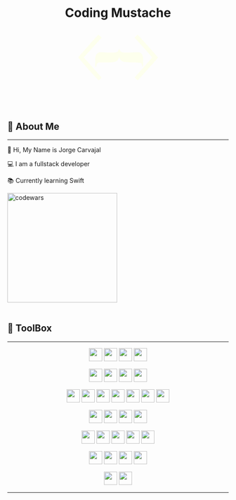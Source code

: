 
<div align='center'>

# Coding Mustache

  <svg version="1.0" xmlns="http://www.w3.org/2000/svg" width="300pt" height="100pt" viewBox="0 0 300 200" preserveAspectRatio="xMidYMid meet" class="svelte-1qq69ma"><g transform="translate(0.000000,205.000000) scale(0.100000,-0.100000)" fill="#fdffed" stroke="none"><path d="M485 1459 c-187 -209 -341 -388 -343 -397 -2 -15 510 -596 654 -742
l44 -45 50 50 49 50 -305 343 -306 344 19 21 c11 12 107 119 214 237 107 118
237 262 288 319 l94 104 -54 48 c-30 27 -56 48 -59 48 -3 0 -158 -171 -345
-380z"></path><path d="M2115 1790 l-49 -50 25 -27 c208 -226 575 -638 577 -647 1 -7 -133
-164 -299 -350 l-301 -338 48 -49 c27 -27 51 -49 54 -49 3 0 77 80 165 177 88
98 245 272 349 387 169 186 188 210 177 227 -17 28 -683 769 -690 769 -4 0
-29 -22 -56 -50z"></path><path d="M1520 1313 c-47 -87 -75 -92 -435 -79 -219 8 -220 8 -265 -16 -34
-17 -51 -35 -70 -73 -23 -47 -25 -62 -28 -227 -4 -172 -3 -178 16 -178 16 0
20 9 25 47 4 37 12 54 36 75 l31 28 208 0 c360 1 423 18 478 128 l32 63 6 -36
c4 -20 23 -53 43 -76 57 -62 97 -70 388 -76 143 -2 262 -9 278 -15 31 -12 51
-45 61 -100 4 -24 13 -38 21 -38 22 0 21 305 0 377 -18 61 -67 109 -121 119
-21 4 -130 3 -243 -2 -251 -10 -314 -8 -351 11 -40 20 -69 54 -78 87 l-7 28
-25 -47z"></path></g></svg>


 

</div>

<br>
<br>

##  👤 <strong> About Me </strong>
<hr/>

👋 Hi, My Name is Jorge Carvajal

💻 I am a fullstack developer

📚 Currently learning Swift


<img class='codewar' src='https://www.codewars.com/users/codingMustache/badges/small' alt='codewars' width='250'/>

<br>
<br>
  
##  🧰 <strong> ToolBox  </strong>
<hr/>
<!--lang -->
<p align='center'>
<img src="https://cdn.jsdelivr.net/gh/devicons/devicon/icons/javascript/javascript-original.svg" width='30'/> 
<img src="https://cdn.jsdelivr.net/gh/devicons/devicon/icons/typescript/typescript-original.svg"width='30'/>
<img src="https://cdn.jsdelivr.net/gh/devicons/devicon/icons/css3/css3-original.svg"width='30'/> 
<img src="https://cdn.jsdelivr.net/gh/devicons/devicon/icons/html5/html5-original.svg"width='30'/>
</p>

<p align='center'>
<img src="https://cdn.jsdelivr.net/gh/devicons/devicon/icons/react/react-original.svg" width='30'/> 
<img src="https://cdn.jsdelivr.net/gh/devicons/devicon/icons/svelte/svelte-original.svg" width='30'/>
<img src="https://cdn.jsdelivr.net/gh/devicons/devicon/icons/vuejs/vuejs-original.svg" width='30'/> 
<img src="https://cdn.jsdelivr.net/gh/devicons/devicon/icons/nextjs/nextjs-original.svg" width='30'/>
</p>

<!--JS -->
<p align='center'>
<img src="https://cdn.jsdelivr.net/gh/devicons/devicon/icons/nodejs/nodejs-original.svg" width='30'/> 
<img src="https://cdn.jsdelivr.net/gh/devicons/devicon/icons/express/express-original.svg" width='30'/> 
<img src="https://cdn.jsdelivr.net/gh/devicons/devicon/icons/threejs/threejs-original.svg"  width='30'/>
<img src="https://cdn.jsdelivr.net/gh/devicons/devicon/icons/webpack/webpack-original.svg"  width='30'/>
<img src="https://cdn.jsdelivr.net/gh/devicons/devicon/icons/eslint/eslint-original.svg" width='30'/>
<img src="https://cdn.jsdelivr.net/gh/devicons/devicon/icons/jquery/jquery-original.svg" width='30'/>
<img src="https://cdn.jsdelivr.net/gh/devicons/devicon/icons/mocha/mocha-plain.svg" width='30'/>
</p>

<!---DB-->
<p align='center'>
<img src="https://cdn.jsdelivr.net/gh/devicons/devicon/icons/mysql/mysql-original.svg" width='30'/>
<img src="https://cdn.jsdelivr.net/gh/devicons/devicon/icons/postgresql/postgresql-original.svg" width='30'/>
<img src="https://cdn.jsdelivr.net/gh/devicons/devicon/icons/mongodb/mongodb-original.svg"  width='30'/>
<img src="https://cdn.jsdelivr.net/gh/devicons/devicon/icons/sequelize/sequelize-original.svg" width='30'/>
</p>

<!---software-->
<p align='center'>
<img src="https://cdn.jsdelivr.net/gh/devicons/devicon/icons/visualstudio/visualstudio-plain.svg" width='30'/>
<img src="https://cdn.jsdelivr.net/gh/devicons/devicon/icons/inkscape/inkscape-original.svg" width='30'/> 
<img src="https://cdn.jsdelivr.net/gh/devicons/devicon/icons/figma/figma-original.svg" width='30'/> 
<img src="https://cdn.jsdelivr.net/gh/devicons/devicon/icons/gimp/gimp-original.svg" width='30'/> 
<img src="https://cdn.jsdelivr.net/gh/devicons/devicon/icons/blender/blender-original.svg" width='30'/>
</p>

<!--Style-->
<p align='center'>
<img src="https://cdn.jsdelivr.net/gh/devicons/devicon/icons/bootstrap/bootstrap-original.svg" width='30'/> 
<img src="https://cdn.jsdelivr.net/gh/devicons/devicon/icons/materialui/materialui-original.svg" width='30'/>
<img src="https://cdn.jsdelivr.net/gh/devicons/devicon/icons/tailwindcss/tailwindcss-plain.svg"  width='30'/>
<img src="https://cdn.jsdelivr.net/gh/devicons/devicon/icons/sass/sass-original.svg"  width='30'/>
</p>

<!--Other-->
<p align='center'>
<img src="https://cdn.jsdelivr.net/gh/devicons/devicon/icons/nginx/nginx-original.svg" width='30'/>
<img src="https://cdn.jsdelivr.net/gh/devicons/devicon/icons/amazonwebservices/amazonwebservices-original.svg" width='30'/>
</p>
 <hr>
 <br>
 <br>
<p align='center'>
<img src="https://komarev.com/ghpvc/?username=codingMustache&style=flat-square&color=blue" alt=""/>
</p>
